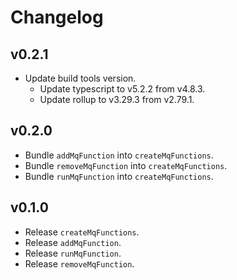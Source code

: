 # Changelog

## v0.2.1

- Update build tools version.
  - Update typescript to v5.2.2 from v4.8.3.
  - Update rollup to v3.29.3 from v2.79.1.

## v0.2.0

- Bundle `addMqFunction` into `createMqFunctions`.
- Bundle `removeMqFunction` into `createMqFunctions`.
- Bundle `runMqFunction` into `createMqFunctions`.

## v0.1.0

- Release `createMqFunctions`.
- Release `addMqFunction`.
- Release `runMqFunction`.
- Release `removeMqFunction`.
